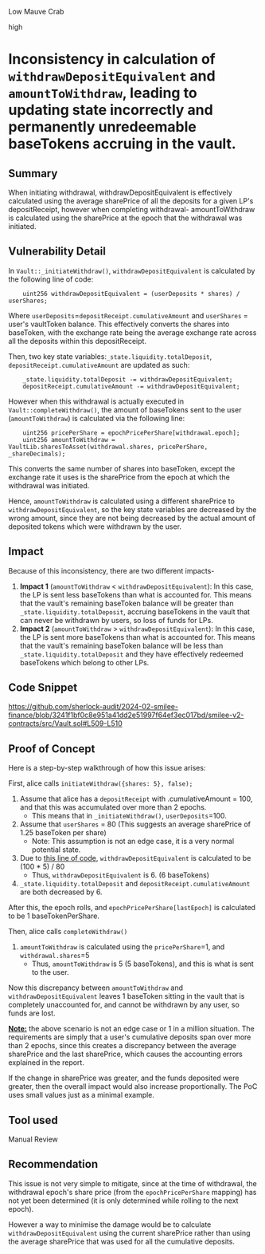 Low Mauve Crab

high

# Inconsistency in calculation of `withdrawDepositEquivalent` and `amountToWithdraw`, leading to updating state incorrectly and permanently unredeemable baseTokens accruing in the vault.

## Summary
When initiating withdrawal, withdrawDepositEquivalent is effectively calculated using the average sharePrice of all the deposits for a given LP's depositReceipt, however when completing withdrawal- amountToWithdraw is calculated using the sharePrice at the epoch that the withdrawal was initiated. 

## Vulnerability Detail
In `Vault::_initiateWithdraw()`, `withdrawDepositEquivalent` is calculated by the following line of code:
```solidity
    uint256 withdrawDepositEquivalent = (userDeposits * shares) / userShares;   
```
Where `userDeposits`=`depositReceipt.cumulativeAmount` and `userShares` = user's vaultToken balance.
This effectively converts the shares into baseToken, with the exchange rate being the average exchange rate across all the deposits within this depositReceipt.

Then, two key state variables:`_state.liquidity.totalDeposit`, `depositReceipt.cumulativeAmount` are updated as such:
```solidity
    _state.liquidity.totalDeposit -= withdrawDepositEquivalent;
    depositReceipt.cumulativeAmount -= withdrawDepositEquivalent;
```

However when this withdrawal is actually executed in `Vault::completeWithdraw()`, the amount of baseTokens sent to the user (`amountToWithdraw`) is calculated via the following line:
```solidity
    uint256 pricePerShare = epochPricePerShare[withdrawal.epoch];
    uint256 amountToWithdraw = VaultLib.sharesToAsset(withdrawal.shares, pricePerShare, _shareDecimals);
```
This converts the same number of shares into baseToken, except the exchange rate it uses is the sharePrice from the epoch at which the withdrawal was initiated.

Hence, `amountToWithdraw` is calculated using a different sharePrice to `withdrawDepositEquivalent`, so the key state variables are decreased by the wrong amount, since they are not being decreased by the actual amount of deposited tokens which were withdrawn by the user.

## Impact
Because of this inconsistency, there are two different impacts-

1. **Impact 1** (`amountToWithdraw` < `withdrawDepositEquivalent`):
In this case, the LP is sent less baseTokens than what is accounted for. This means that the vault's remaining baseToken balance will be greater than `_state.liquidity.totalDeposit`, accruing baseTokens in the vault that can never be withdrawn by users, so loss of funds for LPs. 
2. **Impact 2** (`amountToWithdraw` > `withdrawDepositEquivalent`):
In this case, the LP is sent more baseTokens than what is accounted for. This means that the vault's remaining baseToken balance will be less than `_state.liquidity.totalDeposit` and they have effectively redeemed baseTokens which belong to other LPs. 

## Code Snippet
https://github.com/sherlock-audit/2024-02-smilee-finance/blob/3241f1bf0c8e951a41dd2e51997f64ef3ec017bd/smilee-v2-contracts/src/Vault.sol#L509-L510

## Proof of Concept
Here is a step-by-step walkthrough of how this issue arises:

First, alice calls `initiateWithdraw({shares: 5}, false);`
1. Assume that alice has a `depositReceipt` with .cumulativeAmount = 100, and that this was accumulated over more than 2 epochs.
    - This means that in `_initiateWithdraw()`, `userDeposits`=100.
2. Assume that `userShares` = 80 (This suggests an average sharePrice of 1.25 baseToken per share)
    - Note: This assumption is not an edge case, it is a very normal potential state.
3. Due to [this line of code](), `withdrawDepositEquivalent` is calculated to be (100 * 5) / 80
    - Thus, `withdrawDepositEquivalent` is 6. (6 baseTokens)
4. `_state.liquidity.totalDeposit` and `depositReceipt.cumulativeAmount` are both decreased by 6.

After this, the epoch rolls, and `epochPricePerShare[lastEpoch]` is calculated to be 1 baseTokenPerShare.

Then, alice calls `completeWithdraw()`
1. `amountToWithdraw` is calculated using the `pricePerShare`=1, and `withdrawal.shares`=5
    - Thus, `amountToWithdraw` is 5 (5 baseTokens), and this is what is sent to the user.

Now this discrepancy between `amountToWithdraw` and `withdrawDepositEquivalent` leaves 1 baseToken sitting in the vault that is completely unaccounted for, and cannot be withdrawn by any user, so funds are lost.

<ins>**Note:**</ins> the above scenario is not an edge case or 1 in a million situation. The requirements are simply that a user's cumulative deposits span over more than 2 epochs, since this creates a discrepancy between the average sharePrice and the last sharePrice, which causes the accounting errors explained in the report.

If the change in sharePrice was greater, and the funds deposited were greater, then the overall impact would also increase proportionally. The PoC uses small values just as a minimal example. 

## Tool used
Manual Review

## Recommendation
This issue is not very simple to mitigate, since at the time of withdrawal, the withdrawal epoch's share price (from the `epochPricePerShare` mapping) has not yet been determined (it is only determined while rolling to the next epoch).

However a way to minimise the damage would be to calculate `withdrawDepositEquivalent` using the current sharePrice rather than using the average sharePrice that was used for all the cumulative deposits.